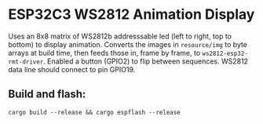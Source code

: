 # ESP32C3 WS2812 Animation Display

Uses an 8x8 matrix of WS2812b addresssable led (left to right, top to bottom) to
display animation.  Converts the images in `resource/img` to byte arrays at build
time, then feeds those in, frame by frame, to `ws2812-esp32-rmt-driver`.  Enabled
a button (GPIO2) to flip between sequences.  WS2812 data line should connect to
pin GPIO19.

## Build and flash:
`cargo build --release && cargo espflash --release`
